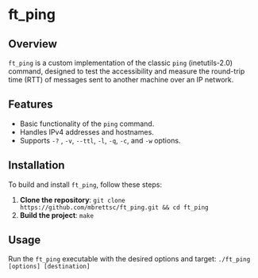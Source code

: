 # ft_ping

## Overview

`ft_ping` is a custom implementation of the classic `ping` (inetutils-2.0) command, designed to test the accessibility and measure the round-trip time (RTT) of messages sent to another machine over an IP network.

## Features

-   Basic functionality of the `ping` command.
-   Handles IPv4 addresses and hostnames.
-   Supports `-?` , `-v`, `--ttl`, `-l`, `-q`, `-c`, and `-w` options.


## Installation
 To build and install `ft_ping`, follow these steps: 
 1. **Clone the repository**: ```git clone https://github.com/mbrettsc/ft_ping.git && cd ft_ping``` 
 2. **Build the project**: ```make```
    
## Usage 
Run the `ft_ping` executable with the desired options and target: ```./ft_ping [options] [destination]```
